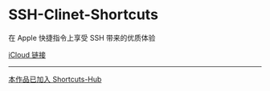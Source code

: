 # SSH-Clinet-Shortcuts
在 Apple 快捷指令上享受 SSH 带来的优质体验

[iCloud 链接](https://www.icloud.com/shortcuts/992effc475034a4a949eb58e170a89c8)

***

[本作品已加入 Shortcuts-Hub](https://github.com/detritalw/shortcuts-hub)